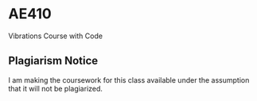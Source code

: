 # AE410
Vibrations Course with Code

## Plagiarism Notice
I am making the coursework for this class available under the assumption that it will not be plagiarized.
